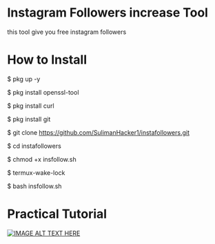 # Instagram Followers increase Tool

this tool give you free instagram followers

# How to Install

$ pkg up -y

$ pkg install openssl-tool

$ pkg install curl

$ pkg install git

$ git clone https://github.com/SulimanHacker1/instafollowers.git

$ cd instafollowers

$ chmod +x insfollow.sh

$ termux-wake-lock

$ bash insfollow.sh

# Practical Tutorial

[![IMAGE ALT TEXT HERE](https://github.com/SulimanHacker1/instafollowers/blob/main/image.PNG)](https://www.youtube.com/watch?v=U0JFbFwM_Rc)




